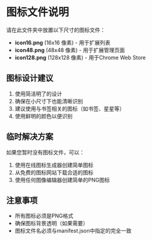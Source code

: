 # 图标文件说明

请在此文件夹中放置以下尺寸的图标文件：

- **icon16.png** (16x16 像素) - 用于扩展列表
- **icon48.png** (48x48 像素) - 用于扩展管理页面
- **icon128.png** (128x128 像素) - 用于Chrome Web Store

## 图标设计建议

1. 使用简洁明了的设计
2. 确保在小尺寸下也能清晰识别
3. 建议使用与书签相关的图标（如书签、星星等）
4. 使用鲜明的颜色以便识别

## 临时解决方案

如果您暂时没有图标文件，可以：

1. 使用在线图标生成器创建简单图标
2. 从免费的图标网站下载合适的图标
3. 使用任何图像编辑器创建简单的PNG图标

## 注意事项

- 所有图标必须是PNG格式
- 确保图标背景透明（如果需要）
- 图标文件名必须与manifest.json中指定的完全一致
